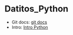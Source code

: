 # Datitos_Python

* Git docs: [git docs](https://docs.github.com/es/get-started/quickstart/github-flow)
* Intro:    [Intro Python](https://github.com/IsraQuanDev/Datitos_Python/blob/main/1_Intro.ipynb)
